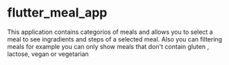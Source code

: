 # flutter_meal_app

This application contains categorios of meals and allows you to select a meal to see ingradients and steps of a selected meal.
Also you can filtering meals for example you can only show meals that don't contain gluten , lactose, vegan or vegetarian
